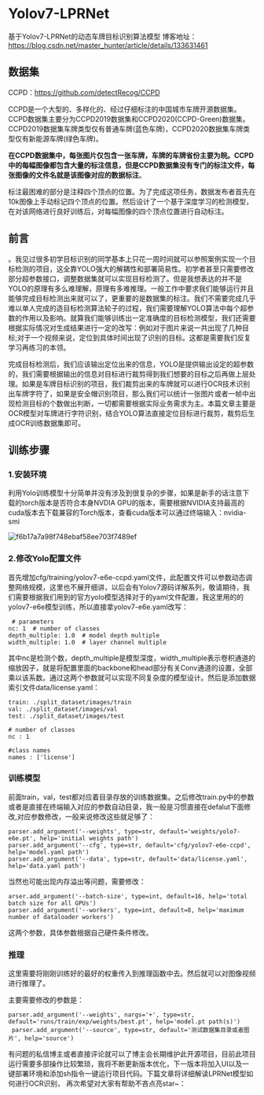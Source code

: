 # Yolov7-LPRNet
基于Yolov7-LPRNet的动态车牌目标识别算法模型
博客地址：https://blog.csdn.net/master_hunter/article/details/133631461
## 数据集
CCPD：https://github.com/detectRecog/CCPD

CCPD是一个大型的、多样化的、经过仔细标注的中国城市车牌开源数据集。CCPD数据集主要分为CCPD2019数据集和CCPD2020(CCPD-Green)数据集。CCPD2019数据集车牌类型仅有普通车牌(蓝色车牌)，CCPD2020数据集车牌类型仅有新能源车牌(绿色车牌)。

**在CCPD数据集中，每张图片仅包含一张车牌，车牌的车牌省份主要为皖。CCPD中的每幅图像都包含大量的标注信息，但是CCPD数据集没有专门的标注文件，每张图像的文件名就是该图像对应的数据标注**。

标注最困难的部分是注释四个顶点的位置。为了完成这项任务，数据发布者首先在10k图像上手动标记四个顶点的位置。然后设计了一个基于深度学习的检测模型，在对该网络进行良好训练后，对每幅图像的四个顶点位置进行自动标注。
## 前言

。我见过很多初学目标识别的同学基本上只花一周时间就可以参照案例实现一个目标检测的项目，这全靠YOLO强大的解耦性和部署简易性。初学者甚至只需要修改部分超参数接口，调整数据集就可以实现目标检测了。但是我想表达的并不是YOLO的原理有多么难理解，原理有多难推理。一般工作中要求我们能够运行并且能够完成目标检测出来就可以了，更重要的是数据集的标注。我们不需要完成几乎难以单人完成的造目标检测算法轮子的过程，我们需要理解YOLO算法中每个超参数的作用以及影响。就算我们能够训练出一定准确度的目标检测模型，我们还需要根据实际情况对生成结果进行一定的改写：例如对于图片来说一共出现了几种目标;对于一个视频来说，定位到具体时间出现了识别的目标。这都是需要我们反复学习再练习的本领。

完成目标检测后，我们应该输出定位出来的信息，YOLO是提供输出设定的超参数的，我们需要根据输出的信息对目标进行裁剪得到我们想要的目标之后再做上层处理。如果是车牌目标识别的项目，我们裁剪出来的车牌就可以进行OCR技术识别出车牌字符了，如果是安全帽识别项目，那么我们可以统计一张图片或者一帧中出现检测目标的个数做出判断，一切都需要根据实际业务需求为主。本篇文章主要是OCR模型对车牌进行字符识别，结合YOLO算法直接定位目标进行裁剪，裁剪后生成OCR训练数据集即可。
## 训练步骤
### 1.安装环境
利用Yolo训练模型十分简单并没有涉及到很复杂的步骤，如果是新手的话注意下载的torch版本是否符合本身NVDIA GPU的版本，需要根据NVIDIA支持最高的cuda版本去下载兼容的Torch版本，查看cuda版本可以通过终端输入：nvidia-smi

![f6b17a7a98f748ebaf58ee703f7489ef](https://github.com/Fanstuck/Yolov7-LPRNet/assets/62112487/04881d58-fc8e-4b82-97ae-a3348e0c8e6b)
### 2.修改Yolo配置文件
首先增加cfg/training/yolov7-e6e-ccpd.yaml文件，此配置文件可以参数动态调整网络规模，这里也不展开细讲，以后会有Yolov7源码详解系列，敬请期待，我们需要根据我们用到的官方yolo模型选择对于的yaml文件配置，我这里用的的yolov7-e6e模型训练，所以直接拿yolov7-e6e.yaml改写：
````
 # parameters
nc: 1  # number of classes
depth_multiple: 1.0  # model depth multiple
width_multiple: 1.0  # layer channel multiple
````
其中nc是检测个数，depth_multiple是模型深度，width_multiple表示卷积通道的缩放因子，就是将配置里面的backbone和head部分有关Conv通道的设置，全部乘以该系数。通过这两个参数就可以实现不同复杂度的模型设计。然后是添加数据索引文件data/license.yaml：
````
train: ./split_dataset/images/train  
val: ./split_dataset/images/val 
test: ./split_dataset/images/test 
 
# number of classes
nc : 1
 
#class names
names : ['license']
````
### 训练模型
前面train，val，test都对应着目录存放的训练数据集。之后修改train.py中的参数或者是直接在终端输入对应的参数自动目录，我一般是习惯直接在defalut下面修改,对应参数修改，一般来说修改这些就足够了：

````
parser.add_argument('--weights', type=str, default='weights/yolo7-e6e.pt', help='initial weights path')
parser.add_argument('--cfg', type=str, default='cfg/yolov7-e6e-ccpd', help='model.yaml path')
parser.add_argument('--data', type=str, default='data/license.yaml', help='data.yaml path')
````
当然也可能出现内存溢出等问题，需要修改：
````
arser.add_argument('--batch-size', type=int, default=16, help='total batch size for all GPUs')
parser.add_argument('--workers', type=int, default=8, help='maximum number of dataloader workers')
````
 这两个参数，具体参数根据自己硬件条件修改。
 ### 推理
 这里需要将刚刚训练好的最好的权重传入到推理函数中去。然后就可以对图像视频进行推理了。

主要需要修改的参数是：
````
parser.add_argument('--weights', nargs='+', type=str, default='runs/train/exp/weights/best.pt', help='model.pt path(s)')
 parser.add_argument('--source', type=str, default='测试数据集目录或者图片', help='source') 
````
有问题的私信博主或者直接评论就可以了博主会长期维护此开源项目，目前此项目运行需要多部操作比较繁琐，我将不断更新版本优化，下一版本将加入UI以及一键部署环境和添加sh指令一键运行项目代码。下篇文章将详细解读LPRNet模型如何进行OCR识别， 再次希望对大家有帮助不吝点亮star~：

 
